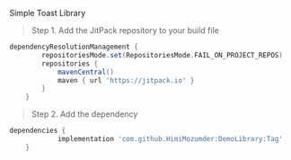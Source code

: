 Simple Toast Library

> Step 1. Add the JitPack repository to your build file

```gradle
dependencyResolutionManagement {
		repositoriesMode.set(RepositoriesMode.FAIL_ON_PROJECT_REPOS)
		repositories {
			mavenCentral()
			maven { url 'https://jitpack.io' }
		}
	}
```

 > Step 2. Add the dependency

```gradle
dependencies {
	        implementation 'com.github.HimiMozumder:DemoLibrary:Tag'
	}
```
 
